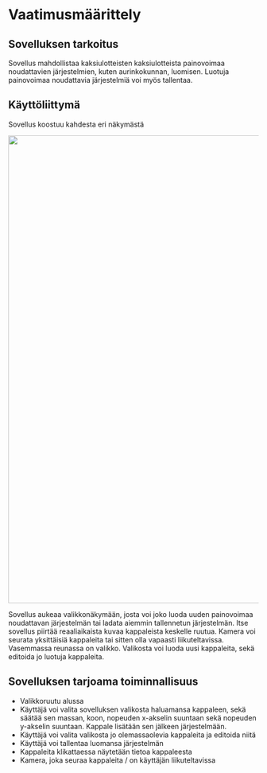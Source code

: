 # Vaatimusmäärittely

## Sovelluksen tarkoitus

Sovellus mahdollistaa kaksiulotteisten kaksiulotteista painovoimaa noudattavien järjestelmien, kuten aurinkokunnan, luomisen. Luotuja painovoimaa noudattavia järjestelmiä voi myös tallentaa.

## Käyttöliittymä

Sovellus koostuu kahdesta eri näkymästä

<img src="https://raw.githubusercontent.com/Mustekala/otm-harjoitustyo/master/GravitySimulator/dokumentaatio/kuvat/gravitySimulator.jpg" width="940">

Sovellus aukeaa valikkonäkymään, josta voi joko luoda uuden painovoimaa noudattavan järjestelmän tai ladata aiemmin tallennetun järjestelmän. Itse sovellus piirtää reaaliaikaista kuvaa kappaleista keskelle ruutua. Kamera voi seurata yksittäisiä kappaleita tai sitten olla vapaasti liikuteltavissa. Vasemmassa reunassa on valikko. Valikosta voi luoda uusi kappaleita, sekä editoida jo luotuja kappaleita.

## Sovelluksen tarjoama toiminnallisuus

- Valikkoruutu alussa
- Käyttäjä voi valita sovelluksen valikosta haluamansa kappaleen, sekä säätää sen massan, koon, nopeuden x-akselin suuntaan sekä nopeuden y-akselin suuntaan. Kappale lisätään sen jälkeen järjestelmään.
- Käyttäjä voi valita valikosta jo olemassaolevia kappaleita ja editoida niitä
- Käyttäjä voi tallentaa luomansa järjestelmän 
- Kappaleita klikattaessa näytetään tietoa kappaleesta
- Kamera, joka seuraa kappaleita / on käyttäjän liikuteltavissa



